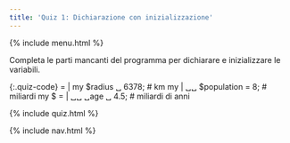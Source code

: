 ```yaml
---
title: 'Quiz 1: Dichiarazione con inizializzazione'
---
```


{% include menu.html %}

Completa le parti mancanti del programma per dichiarare e inizializzare le variabili.

{:.quiz-code}
= | my $radius ␣ 6378; # km
my | ␣␣ $population = 8; # miliardi
my $ = | ␣␣ ␣age ␣ 4.5; # miliardi di anni

{% include quiz.html %}

{% include nav.html %}